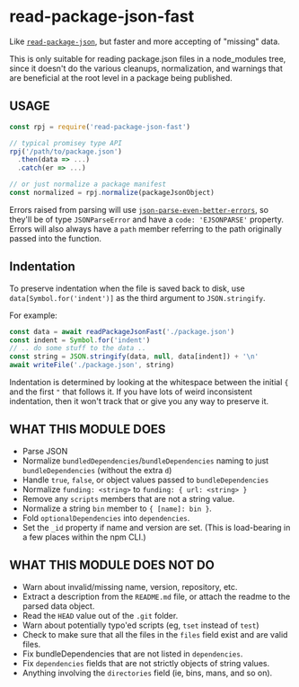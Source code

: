 # read-package-json-fast

Like [`read-package-json`](http://npm.im/read-package-json), but faster and
more accepting of "missing" data.

This is only suitable for reading package.json files in a node_modules
tree, since it doesn't do the various cleanups, normalization, and warnings
that are beneficial at the root level in a package being published.

## USAGE

```js
const rpj = require('read-package-json-fast')

// typical promisey type API
rpj('/path/to/package.json')
  .then(data => ...)
  .catch(er => ...)

// or just normalize a package manifest
const normalized = rpj.normalize(packageJsonObject)
```

Errors raised from parsing will use
[`json-parse-even-better-errors`](http://npm.im/json-parse-even-better-errors),
so they'll be of type `JSONParseError` and have a `code: 'EJSONPARSE'`
property.  Errors will also always have a `path` member referring to the
path originally passed into the function.

## Indentation

To preserve indentation when the file is saved back to disk, use
`data[Symbol.for('indent')]` as the third argument to `JSON.stringify`.

For example:

```js
const data = await readPackageJsonFast('./package.json')
const indent = Symbol.for('indent')
// .. do some stuff to the data ..
const string = JSON.stringify(data, null, data[indent]) + '\n'
await writeFile('./package.json', string)
```

Indentation is determined by looking at the whitespace between the initial
`{` and the first `"` that follows it.  If you have lots of weird
inconsistent indentation, then it won't track that or give you any way to
preserve it.

## WHAT THIS MODULE DOES

- Parse JSON
- Normalize `bundledDependencies`/`bundleDependencies` naming to just
  `bundleDependencies` (without the extra `d`)
- Handle `true`, `false`, or object values passed to `bundleDependencies`
- Normalize `funding: <string>` to `funding: { url: <string> }`
- Remove any `scripts` members that are not a string value.
- Normalize a string `bin` member to `{ [name]: bin }`.
- Fold `optionalDependencies` into `dependencies`.
- Set the `_id` property if name and version are set.  (This is
  load-bearing in a few places within the npm CLI.)

## WHAT THIS MODULE DOES NOT DO

- Warn about invalid/missing name, version, repository, etc.
- Extract a description from the `README.md` file, or attach the readme to
  the parsed data object.
- Read the `HEAD` value out of the `.git` folder.
- Warn about potentially typo'ed scripts (eg, `tset` instead of `test`)
- Check to make sure that all the files in the `files` field exist and are
  valid files.
- Fix bundleDependencies that are not listed in `dependencies`.
- Fix `dependencies` fields that are not strictly objects of string values.
- Anything involving the `directories` field (ie, bins, mans, and so on).
